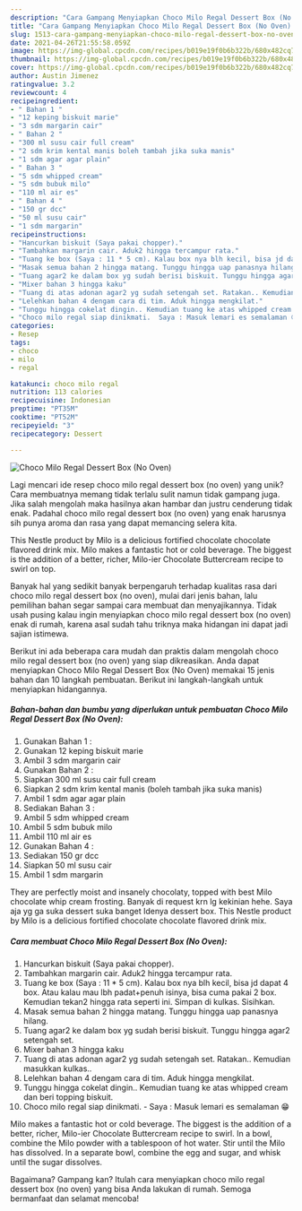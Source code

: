 ```yaml
---
description: "Cara Gampang Menyiapkan Choco Milo Regal Dessert Box (No Oven) Anti Gagal"
title: "Cara Gampang Menyiapkan Choco Milo Regal Dessert Box (No Oven) Anti Gagal"
slug: 1513-cara-gampang-menyiapkan-choco-milo-regal-dessert-box-no-oven-anti-gagal
date: 2021-04-26T21:55:58.059Z
image: https://img-global.cpcdn.com/recipes/b019e19f0b6b322b/680x482cq70/choco-milo-regal-dessert-box-no-oven-foto-resep-utama.jpg
thumbnail: https://img-global.cpcdn.com/recipes/b019e19f0b6b322b/680x482cq70/choco-milo-regal-dessert-box-no-oven-foto-resep-utama.jpg
cover: https://img-global.cpcdn.com/recipes/b019e19f0b6b322b/680x482cq70/choco-milo-regal-dessert-box-no-oven-foto-resep-utama.jpg
author: Austin Jimenez
ratingvalue: 3.2
reviewcount: 4
recipeingredient:
- " Bahan 1 "
- "12 keping biskuit marie"
- "3 sdm margarin cair"
- " Bahan 2 "
- "300 ml susu cair full cream"
- "2 sdm krim kental manis boleh tambah jika suka manis"
- "1 sdm agar agar plain"
- " Bahan 3 "
- "5 sdm whipped cream"
- "5 sdm bubuk milo"
- "110 ml air es"
- " Bahan 4 "
- "150 gr dcc"
- "50 ml susu cair"
- "1 sdm margarin"
recipeinstructions:
- "Hancurkan biskuit (Saya pakai chopper)."
- "Tambahkan margarin cair. Aduk2 hingga tercampur rata."
- "Tuang ke box (Saya : 11 * 5 cm). Kalau box nya blh kecil, bisa jd dapat 4 box. Atau kalau mau lbh padat+penuh isinya, bisa cuma pakai 2 box. Kemudian tekan2 hingga rata seperti ini. Simpan di kulkas. Sisihkan."
- "Masak semua bahan 2 hingga matang. Tunggu hingga uap panasnya hilang."
- "Tuang agar2 ke dalam box yg sudah berisi biskuit. Tunggu hingga agar2 setengah set."
- "Mixer bahan 3 hingga kaku"
- "Tuang di atas adonan agar2 yg sudah setengah set. Ratakan.. Kemudian masukkan kulkas.."
- "Lelehkan bahan 4 dengam cara di tim. Aduk hingga mengkilat."
- "Tunggu hingga cokelat dingin.. Kemudian tuang ke atas whipped cream dan beri topping biskuit."
- "Choco milo regal siap dinikmati.  Saya : Masuk lemari es semalaman 😁"
categories:
- Resep
tags:
- choco
- milo
- regal

katakunci: choco milo regal 
nutrition: 113 calories
recipecuisine: Indonesian
preptime: "PT35M"
cooktime: "PT52M"
recipeyield: "3"
recipecategory: Dessert

---
```



![Choco Milo Regal Dessert Box (No Oven)](https://img-global.cpcdn.com/recipes/b019e19f0b6b322b/680x482cq70/choco-milo-regal-dessert-box-no-oven-foto-resep-utama.jpg)

Lagi mencari ide resep choco milo regal dessert box (no oven) yang unik? Cara membuatnya memang tidak terlalu sulit namun tidak gampang juga. Jika salah mengolah maka hasilnya akan hambar dan justru cenderung tidak enak. Padahal choco milo regal dessert box (no oven) yang enak harusnya sih punya aroma dan rasa yang dapat memancing selera kita.

This Nestle product by Milo is a delicious fortified chocolate chocolate flavored drink mix. Milo makes a fantastic hot or cold beverage. The biggest is the addition of a better, richer, Milo-ier Chocolate Buttercream recipe to swirl on top.

Banyak hal yang sedikit banyak berpengaruh terhadap kualitas rasa dari choco milo regal dessert box (no oven), mulai dari jenis bahan, lalu pemilihan bahan segar sampai cara membuat dan menyajikannya. Tidak usah pusing kalau ingin menyiapkan choco milo regal dessert box (no oven) enak di rumah, karena asal sudah tahu triknya maka hidangan ini dapat jadi sajian istimewa.


Berikut ini ada beberapa cara mudah dan praktis dalam mengolah choco milo regal dessert box (no oven) yang siap dikreasikan. Anda dapat menyiapkan Choco Milo Regal Dessert Box (No Oven) memakai 15 jenis bahan dan 10 langkah pembuatan. Berikut ini langkah-langkah untuk menyiapkan hidangannya.

<!--inarticleads1-->

##### Bahan-bahan dan bumbu yang diperlukan untuk pembuatan Choco Milo Regal Dessert Box (No Oven):

1. Gunakan  Bahan 1 :
1. Gunakan 12 keping biskuit marie
1. Ambil 3 sdm margarin cair
1. Gunakan  Bahan 2 :
1. Siapkan 300 ml susu cair full cream
1. Siapkan 2 sdm krim kental manis (boleh tambah jika suka manis)
1. Ambil 1 sdm agar agar plain
1. Sediakan  Bahan 3 :
1. Ambil 5 sdm whipped cream
1. Ambil 5 sdm bubuk milo
1. Ambil 110 ml air es
1. Gunakan  Bahan 4 :
1. Sediakan 150 gr dcc
1. Siapkan 50 ml susu cair
1. Ambil 1 sdm margarin


They are perfectly moist and insanely chocolaty, topped with best Milo chocolate whip cream frosting. Banyak di request krn lg kekinian hehe. Saya aja yg ga suka dessert suka banget ️Idenya dessert box. This Nestle product by Milo is a delicious fortified chocolate chocolate flavored drink mix. 

<!--inarticleads2-->

##### Cara membuat Choco Milo Regal Dessert Box (No Oven):

1. Hancurkan biskuit (Saya pakai chopper).
1. Tambahkan margarin cair. Aduk2 hingga tercampur rata.
1. Tuang ke box (Saya : 11 * 5 cm). Kalau box nya blh kecil, bisa jd dapat 4 box. Atau kalau mau lbh padat+penuh isinya, bisa cuma pakai 2 box. Kemudian tekan2 hingga rata seperti ini. Simpan di kulkas. Sisihkan.
1. Masak semua bahan 2 hingga matang. Tunggu hingga uap panasnya hilang.
1. Tuang agar2 ke dalam box yg sudah berisi biskuit. Tunggu hingga agar2 setengah set.
1. Mixer bahan 3 hingga kaku
1. Tuang di atas adonan agar2 yg sudah setengah set. Ratakan.. Kemudian masukkan kulkas..
1. Lelehkan bahan 4 dengam cara di tim. Aduk hingga mengkilat.
1. Tunggu hingga cokelat dingin.. Kemudian tuang ke atas whipped cream dan beri topping biskuit.
1. Choco milo regal siap dinikmati.  - Saya : Masuk lemari es semalaman 😁


Milo makes a fantastic hot or cold beverage. The biggest is the addition of a better, richer, Milo-ier Chocolate Buttercream recipe to swirl. In a bowl, combine the Milo powder with a tablespoon of hot water. Stir until the Milo has dissolved. In a separate bowl, combine the egg and sugar, and whisk until the sugar dissolves. 

Bagaimana? Gampang kan? Itulah cara menyiapkan choco milo regal dessert box (no oven) yang bisa Anda lakukan di rumah. Semoga bermanfaat dan selamat mencoba!
